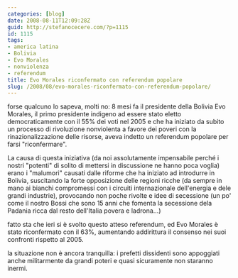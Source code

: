 ```yaml
---
categories: [blog]
date: 2008-08-11T12:09:28Z
guid: http://stefanocecere.com/?p=1115
id: 1115
tags:
- america latina
- Bolivia
- Evo Morales
- nonviolenza
- referendum
title: Evo Morales riconfermato con referendum popolare
slug: /2008/08/evo-morales-riconfermato-con-referendum-popolare/
---
```


forse qualcuno lo sapeva, molti no: 8 mesi fa il presidente della Bolivia Evo Morales, il primo presidente indigeno ad essere stato eletto democraticamente con il 55% dei voti nel 2005 e che ha iniziato da subito un processo di rivoluzione nonviolenta a favore dei poveri con la rinazionalizzazione delle risorse, aveva indetto un referendum popolare per farsi "riconfermare".

La causa di questa iniziativa (da noi assolutamente impensabile perché i nostri "potenti" di solito di mettersi in discussione ne hanno poca voglia) erano i "malumori" causati dalle riforme che ha iniziato ad introdurre in Bolivia, suscitando la forte opposizione delle regioni ricche (da sempre in mano ai bianchi compromessi con i circuiti internazionale dell'energia e dele grandi industrie), provocando non poche rivolte e idee di secessione (un po' come il nostro Bossi che sono 15 anni che fomenta la secessione dela Padania ricca dal resto dell'Italia povera e ladrona…)

fatto sta che ieri si è svolto questo atteso referendum, ed Evo Morales è stato riconfermato con il 63%, aumentando addirittura il consenso nei suoi confronti rispetto al 2005.

la situazione non è ancora tranquilla: i prefetti dissidenti sono appoggiati anche militarmente da grandi poteri e quasi sicuramente non staranno inermi.